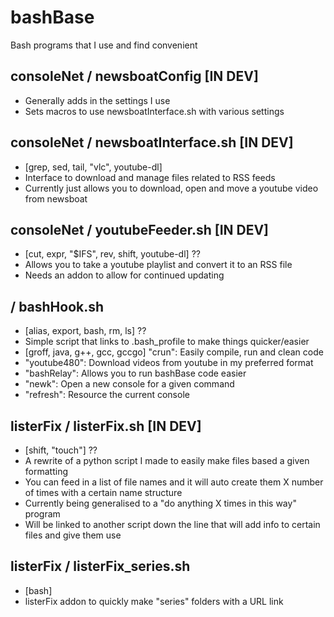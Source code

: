 # bashBase
Bash programs that I use and find convenient

## consoleNet / newsboatConfig [IN DEV]
- Generally adds in the settings I use
- Sets macros to use newsboatInterface.sh with various settings

## consoleNet / newsboatInterface.sh [IN DEV]
- [grep, sed, tail, "vlc", youtube-dl]
- Interface to download and manage files related to RSS feeds
- Currently just allows you to download, open and move a youtube video from newsboat

## consoleNet / youtubeFeeder.sh [IN DEV]
- [cut, expr, "$IFS", rev, shift, youtube-dl] ??
- Allows you to take a youtube playlist and convert it to an RSS file
- Needs an addon to allow for continued updating

## / bashHook.sh
- [alias, export, bash, rm, ls] ??
- Simple script that links to .bash_profile to make things quicker/easier
- [groff, java, g++, gcc, gccgo] "crun": Easily compile, run and clean code
- "youtube480": Download videos from youtube in my preferred format
- "bashRelay": Allows you to run bashBase code easier
- "newk": Open a new console for a given command
- "refresh": Resource the current console

## listerFix / listerFix.sh [IN DEV]
- [shift, "touch"] ??
- A rewrite of a python script I made to easily make files based a given formatting
- You can feed in a list of file names and it will auto create them X number of times with a certain name structure
- Currently being generalised to a "do anything X times in this way" program
- Will be linked to another script down the line that will add info to certain files and give them use

## listerFix / listerFix_series.sh
- [bash]
- listerFix addon to quickly make "series" folders with a URL link
